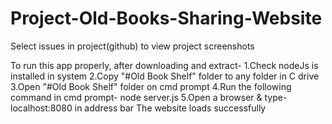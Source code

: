# Project-Old-Books-Sharing-Website
Select issues in project(github) to view project screenshots

To run this app properly, after downloading and extract-
1.Check nodeJs is installed in system
2.Copy "#Old Book Shelf" folder to any folder in C drive
3.Open "#Old Book Shelf" folder on cmd prompt
4.Run the following command in cmd prompt-
node server.js
5.Open a browser & type-
localhost:8080 in address bar
The website loads successfully
